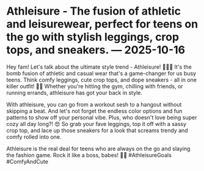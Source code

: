 # Athleisure - The fusion of athletic and leisurewear, perfect for teens on the go with stylish leggings, crop tops, and sneakers. — 2025-10-16

Hey fam! Let's talk about the ultimate style trend - Athleisure! 💁‍♀️🔥 It's the bomb fusion of athletic and casual wear that's a game-changer for us busy teens. Think comfy leggings, cute crop tops, and dope sneakers - all in one killer outfit! 🙌💅 Whether you're hitting the gym, chilling with friends, or running errands, athleisure has got your back in style.

With athleisure, you can go from a workout sesh to a hangout without skipping a beat. And let's not forget the endless color options and fun patterns to show off your personal vibe. Plus, who doesn't love being super cozy all day long?! 😍 So grab your fave leggings, top it off with a sassy crop top, and lace up those sneakers for a look that screams trendy and comfy rolled into one.

Athleisure is the real deal for teens who are always on the go and slaying the fashion game. Rock it like a boss, babes! 💃✨ #AthleisureGoals #ComfyAndCute